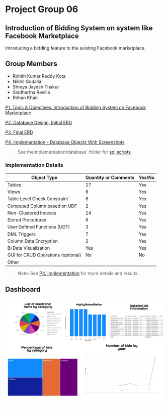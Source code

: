 # Project Group 06

## Introduction of Bidding System on system like Facebook Marketplace

Introducing a bidding feature to the existing Facebook marketplace.

## Group Members 

- Rohith Kumar Reddy Kota
- Nikhil Godalla
- Shreya Jayesh Thakur
- Siddhartha Ravilla
- Rehan Khan

[P1. Topic & Objectives: Introduction of Bidding System on Facebook Marketplace](P1.%20Topic%20&%20Objectives.md)

[P2. Database Design, Initial ERD](P2.%20Database%20Design%2C%20Initial%20ERD.md)

[P3. Final ERD](P3.%20Final%20ERD.md)

[P4. Implementation - Database Objects With Screenshots](P4.%20Implementation.md)

> See theimplementation/database` folder for [sql scripts](implementation/database)

### Implementation Details

| Object Type                        | Quantity or Comments | Yes/No |
| ---------------------------------- | -------------------- | ------ |
| Tables                             | 17                   | Yes    |
| Views                              | 6                    | Yes    |
| Table Level Check Constraint       | 6                    | Yes    |
| Computed Column based on UDF       | 2                    | Yes    |
| Non-Clustered Indexes              | 14                   | Yes    |
| Stored Procedures                  | 6                    | Yes    |
| User Defined Functions (UDF)       | 3                    | Yes    |
| DML Triggers                       | 7                    | Yes    |
| Column Data Encryption             | 2                    | Yes    |
| BI Data Visualization              | Yes                  | Yes    |
| GUI for CRUD Operations (optional) | No                   | No     |
| Other                              |                      |        |

> Note: See [P4. Implementation](P4.%20Implementation.md) for more details and results.

## Dashboard 

![dashboard](images/dashboard.png) 

